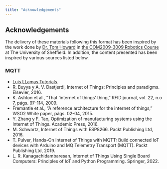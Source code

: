 ```yaml
---
title: "Acknowledgements"
---
```


## Acknowledgements

The delivery of these materials following this format has been inspired by the work done by [Dr. Tom Howard](https://www.sheffield.ac.uk/engineering/diamond-engineering/our-staff/tom-howard) in [the COM2009-3009 Robotics Course](https://tom-howard.github.io/ros/) at The University of Sheffield. In addition, the content presented has been inspired by various sources listed below.

### MQTT

* [Luis LLamas Tutorials](https://www.luisllamas.es/).
* R. Buyya y A. V. Dastjerdi, Internet of Things: Principles and paradigms. Elsevier, 2016.
* K. Ashton et al., “That ‘internet of things’ thing,” RFID journal, vol. 22, n.o 7, págs. 97-114, 2009.
* Fremantle et al., “A reference architecture for the internet of things,” WSO2 White paper, págs. 02-04, 2015.
* Y. Zhang y F. Tao, Optimization of manufacturing systems using the Internet of Things. Academic Press, 2016.
* M. Schwartz, Internet of Things with ESP8266. Packt Publishing Ltd, 2016.
* T. Pulver, Hands-On Internet of Things with MQTT: Build connected IoT devices with Arduino and MQ Telemetry Transport (MQTT). Packt Publishing Ltd, 2019.
* L. R. Kanagachidambaresan, Internet of Things Using Single Board Computers: Principles of IoT and Python Programming. Springer, 2022.
